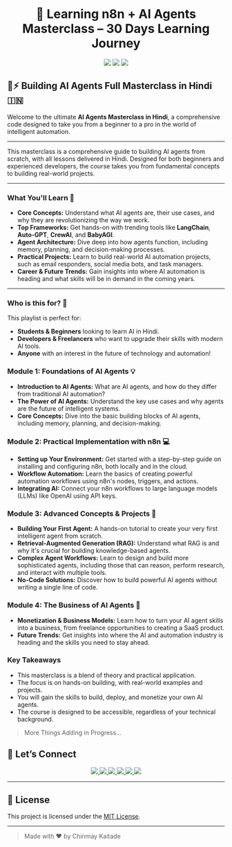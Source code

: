 <h1 align="center">🤖 Learning n8n + AI Agents Masterclass – 30 Days Learning Journey</h1>

<p align="center">
  <img src="https://img.shields.io/github/stars/ChinmayKaitade/N8N-AI-Agents-Masterclass?style=for-the-badge&color=yellow" />
  <img src="https://img.shields.io/github/forks/ChinmayKaitade/N8N-AI-Agents-Masterclass?style=for-the-badge&color=blue" />
  <img src="https://img.shields.io/github/issues/ChinmayKaitade/N8N-AI-Agents-Masterclass?style=for-the-badge&color=orange" />
</p>

## 🤖⚡ Building AI Agents Full Masterclass in Hindi 🇮🇳

Welcome to the ultimate **AI Agents Masterclass in Hindi**, a comprehensive code designed to take you from a beginner to a pro in the world of intelligent automation.

---

This masterclass is a comprehensive guide to building AI agents from scratch, with all lessons delivered in Hindi. Designed for both beginners and experienced developers, the course takes you from fundamental concepts to building real-world projects.

---

### What You'll Learn 🧠

- **Core Concepts:** Understand what AI agents are, their use cases, and why they are revolutionizing the way we work.
- **Top Frameworks:** Get hands-on with trending tools like **LangChain**, **Auto-GPT**, **CrewAI**, and **BabyAGI**.
- **Agent Architecture:** Dive deep into how agents function, including memory, planning, and decision-making processes.
- **Practical Projects:** Learn to build real-world AI automation projects, such as email responders, social media bots, and task managers.
- **Career & Future Trends:** Gain insights into where AI automation is heading and what skills will be in demand in the coming years.

---

### Who is this for? 🎯

This playlist is perfect for:

- **Students & Beginners** looking to learn AI in Hindi.
- **Developers & Freelancers** who want to upgrade their skills with modern AI tools.
- **Anyone** with an interest in the future of technology and automation!

### **Module 1: Foundations of AI Agents 💡**

- **Introduction to AI Agents:** What are AI agents, and how do they differ from traditional AI automation?
- **The Power of AI Agents:** Understand the key use cases and why agents are the future of intelligent systems.
- **Core Concepts:** Dive into the basic building blocks of AI agents, including memory, planning, and decision-making.

### **Module 2: Practical Implementation with n8n 💻**

- **Setting up Your Environment:** Get started with a step-by-step guide on installing and configuring n8n, both locally and in the cloud.
- **Workflow Automation:** Learn the basics of creating powerful automation workflows using n8n's nodes, triggers, and actions.
- **Integrating AI:** Connect your n8n workflows to large language models (LLMs) like OpenAI using API keys.

### **Module 3: Advanced Concepts & Projects 🚀**

- **Building Your First Agent:** A hands-on tutorial to create your very first intelligent agent from scratch.
- **Retrieval-Augmented Generation (RAG):** Understand what RAG is and why it's crucial for building knowledge-based agents.
- **Complex Agent Workflows:** Learn to design and build more sophisticated agents, including those that can reason, perform research, and interact with multiple tools.
- **No-Code Solutions:** Discover how to build powerful AI agents without writing a single line of code.

### **Module 4: The Business of AI Agents 💼**

- **Monetization & Business Models:** Learn how to turn your AI agent skills into a business, from freelance opportunities to creating a SaaS product.
- **Future Trends:** Get insights into where the AI and automation industry is heading and the skills you need to stay ahead.

### **Key Takeaways**

- This masterclass is a blend of theory and practical application.
- The focus is on hands-on building, with real-world examples and projects.
- You will gain the skills to build, deploy, and monetize your own AI agents.
- The course is designed to be accessible, regardless of your technical background.

> More Things Adding in Progress...

## 🔗 Let’s Connect

<p align="center">
  <a href="https://www.linkedin.com/in/chinmay-sharad-kaitade" target="_blank">
    <img src="https://img.shields.io/badge/LinkedIn-0A66C2?style=for-the-badge&logo=linkedin&logoColor=white" />
  </a>
  <a href="mailto:chinmaykaitade123@gmail.com" target="_blank">
    <img src="https://img.shields.io/badge/Gmail-D14836?style=for-the-badge&logo=gmail&logoColor=white" />
  </a>
  <a href="https://twitter.com/chinmaydotcom" target="_blank">
    <img src="https://img.shields.io/badge/X-000000?style=for-the-badge&logo=twitter&logoColor=white" />
  </a>
  <a href="https://github.com/ChinmayKaitade" target="_blank">
    <img src="https://img.shields.io/badge/GitHub-181717?style=for-the-badge&logo=github&logoColor=white" />
  </a>
  <a href="https://chinmaykaitadeportfolio.vercel.app/" target="_blank">
    <img src="https://img.shields.io/badge/Portfolio-58A6FF?style=for-the-badge&logo=vercel&logoColor=white" />
  </a>
  <a href="https://www.youtube.com/@chinmaykaitade" target="_blank">
    <img src="https://img.shields.io/badge/YouTube-FF0000?style=for-the-badge&logo=youtube&logoColor=white" />
  </a>
</p>

---

## 📄 License

This project is licensed under the [MIT License](./LICENSE).

---

> Made with ❤️ by Chinmay Kaitade
